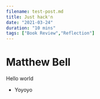 ```yaml
---
filename: test-post.md
title: Just hack'n
date: "2021-03-24"
duration: "10 mins"
tags: ["Book Review","Reflection"]
---
```


# Matthew Bell
Hello world

- Yoyoyo